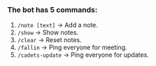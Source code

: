 ### The bot has 5 commands:

1. `/note [text]` → Add a note.
2. `/show` → Show notes.
3. `/clear` → Reset notes.
4. `/fallin` → Ping everyone for meeting.
5. `/cadets-update` → Ping everyone for updates.
